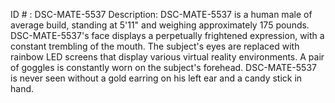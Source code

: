 ID # : DSC-MATE-5537
Description: DSC-MATE-5537 is a human male of average build, standing at 5'11" and weighing approximately 175 pounds. DSC-MATE-5537's face displays a perpetually frightened expression, with a constant trembling of the mouth. The subject's eyes are replaced with rainbow LED screens that display various virtual reality environments. A pair of goggles is constantly worn on the subject's forehead. DSC-MATE-5537 is never seen without a gold earring on his left ear and a candy stick in hand.